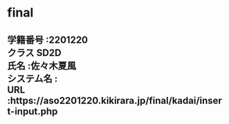 # final
<h2>学籍番号  :2201220
<br>
クラス  SD2D
  <br>
氏名  :佐々木夏風
  <br>
システム名  :
  <br>
URL  :https://aso2201220.kikirara.jp/final/kadai/insert-input.php
<h2>
